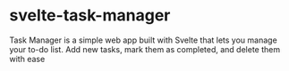 # svelte-task-manager
Task Manager is a simple web app built with Svelte that lets you manage your to-do list. Add new tasks, mark them as completed, and delete them with ease
